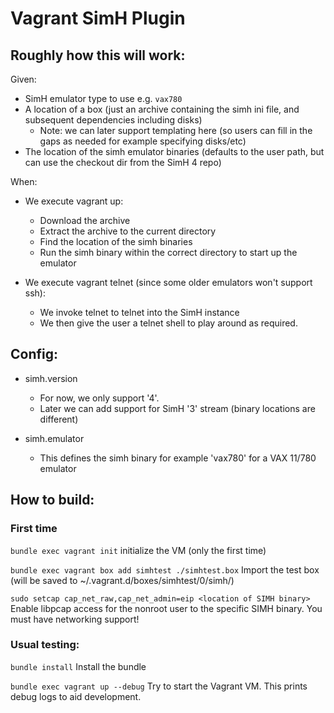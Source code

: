 # Vagrant SimH Plugin
## Roughly how this will work:
Given:
- SimH emulator type to use e.g. `vax780`
- A location of a box (just an archive containing the simh ini file, and subsequent dependencies including disks)
  - Note: we can later support templating here (so users can fill in the gaps as needed for example specifying disks/etc)
- The location of the simh emulator binaries (defaults to the user path, but can use the checkout dir from the SimH 4 repo)

When:
- We execute vagrant up:
  - Download the archive
  - Extract the archive to the current directory
  - Find the location of the simh binaries
  - Run the simh binary within the correct directory to start up the emulator 

- We execute vagrant telnet (since some older emulators won't support ssh):
  - We invoke telnet to telnet into the SimH instance
  - We then give the user a telnet shell to play around as required.

## Config:
- simh.version
  - For now, we only support '4'.
  - Later we can add support for SimH '3' stream (binary locations are different)

- simh.emulator
  - This defines the simh binary for example 'vax780' for a VAX 11/780 emulator

## How to build:
### First time
`bundle exec vagrant init`
initialize the VM (only the first time)

`bundle exec vagrant box add simhtest ./simhtest.box` 
Import the test box (will be saved to ~/.vagrant.d/boxes/simhtest/0/simh/)

`sudo setcap cap_net_raw,cap_net_admin=eip <location of SIMH binary>`
Enable libpcap access for the nonroot user to the specific SIMH binary. You must have networking support!

### Usual testing:

`bundle install`
Install the bundle

`bundle exec vagrant up --debug`
Try to start the Vagrant VM. This prints debug logs to aid development.